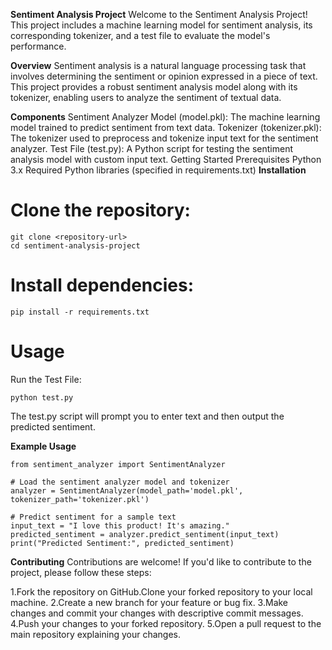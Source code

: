 
**Sentiment Analysis Project**
Welcome to the Sentiment Analysis Project! This project includes a machine learning model for sentiment analysis, its corresponding tokenizer, and a test file to evaluate the model's performance.

**Overview**
Sentiment analysis is a natural language processing task that involves determining the sentiment or opinion expressed in a piece of text. This project provides a robust sentiment analysis model along with its tokenizer, enabling users to analyze the sentiment of textual data.

**Components**
Sentiment Analyzer Model (model.pkl): The machine learning model trained to predict sentiment from text data.
Tokenizer (tokenizer.pkl): The tokenizer used to preprocess and tokenize input text for the sentiment analyzer.
Test File (test.py): A Python script for testing the sentiment analysis model with custom input text.
Getting Started
Prerequisites
Python 3.x
Required Python libraries (specified in requirements.txt)
**Installation**
# Clone the repository:

```
git clone <repository-url>
cd sentiment-analysis-project
```

# Install dependencies:

```
pip install -r requirements.txt
```
# Usage
Run the Test File:
```
python test.py
```
The test.py script will prompt you to enter text and then output the predicted sentiment.

**Example Usage**
```
from sentiment_analyzer import SentimentAnalyzer

# Load the sentiment analyzer model and tokenizer
analyzer = SentimentAnalyzer(model_path='model.pkl', tokenizer_path='tokenizer.pkl')

# Predict sentiment for a sample text
input_text = "I love this product! It's amazing."
predicted_sentiment = analyzer.predict_sentiment(input_text)
print("Predicted Sentiment:", predicted_sentiment)
```
**Contributing**
Contributions are welcome! If you'd like to contribute to the project, please follow these steps:

1.Fork the repository on GitHub.Clone your forked repository to your local machine.
2.Create a new branch for your feature or bug fix.
3.Make changes and commit your changes with descriptive commit messages.
4.Push your changes to your forked repository.
5.Open a pull request to the main repository explaining your changes.

